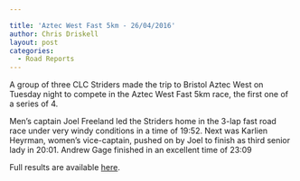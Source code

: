 ```yaml
---

title: 'Aztec West Fast 5km - 26/04/2016'
author: Chris Driskell
layout: post
categories:
  - Road Reports
---
```

A group of three CLC Striders made the trip to Bristol Aztec West on Tuesday night to compete in the Aztec West Fast 5km race, the first one of a series of 4.

Men’s captain Joel Freeland led the Striders home in the 3-lap fast road race under very windy conditions in a time of 19:52. Next was Karlien Heyrman, women’s vice-captain, pushed on by Joel to finish as third senior lady in 20:01. Andrew Gage finished in an excellent time of 23:09

Full results are available [here](https://www.bristolandwestac.org/downloads/aztec-west-fast-5k/).

&nbsp;
